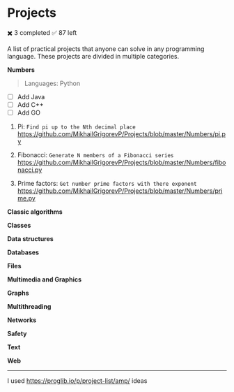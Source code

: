 # Projects

:heavy_multiplication_x: 3 completed
:white_check_mark: 87 left

A list of practical projects that anyone can solve in any programming language. These projects are divided in multiple categories.

**Numbers**

> Languages: Python

- [ ] Add Java
- [ ] Add C++
- [ ] Add GO

1. Pi: `Find pi up to the Nth decimal place`
https://github.com/MikhailGrigorevP/Projects/blob/master/Numbers/pi.py

2. Fibonacci: `Generate N members of a Fibonacci series`
https://github.com/MikhailGrigorevP/Projects/blob/master/Numbers/fibonacci.py

3. Prime factors: `Get number prime factors with there exponent`
https://github.com/MikhailGrigorevP/Projects/blob/master/Numbers/prime.py

**Classic algorithms**

**Classes**

**Data structures**

**Databases**

**Files**

**Multimedia and Graphics**

**Graphs**

**Multithreading**

**Networks**

**Safety**

**Text**

**Web**

---

I used https://proglib.io/p/project-list/amp/ ideas

